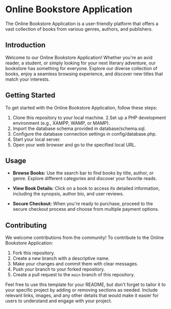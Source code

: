# Online Bookstore Application

The Online Bookstore Application is a user-friendly platform that offers a vast collection of books from various genres, authors, and publishers.

## Introduction

Welcome to our Online Bookstore Application! Whether you're an avid reader, a student, or simply looking for your next literary adventure, our bookstore has something for everyone. Explore our diverse collection of books, enjoy a seamless browsing experience, and discover new titles that match your interests.

## Getting Started

To get started with the Online Bookstore Application, follow these steps:

1. Clone this repository to your local machine.
2.Set up a PHP development environment (e.g., XAMPP, WAMP, or MAMP).
3. Import the database schema provided in database/schema.sql.
4. Configure the database connection settings in config/database.php.
5. Start your local server.
6. Open your web browser and go to the specified local URL.

## Usage

- **Browse Books:** Use the search bar to find books by title, author, or genre. Explore different categories and discover your favorite reads.

- **View Book Details:** Click on a book to access its detailed information, including the synopsis, author bio, and user reviews.


- **Secure Checkout:** When you're ready to purchase, proceed to the secure checkout process and choose from multiple payment options.

## Contributing

We welcome contributions from the community! To contribute to the Online Bookstore Application:

1. Fork this repository.
2. Create a new branch with a descriptive name.
3. Make your changes and commit them with clear messages.
4. Push your branch to your forked repository.
5. Create a pull request to the `main` branch of this repository.



Feel free to use this template for your README, but don't forget to tailor it to your specific project by adding or removing sections as needed. Include relevant links, images, and any other details that would make it easier for users to understand and engage with your project.
